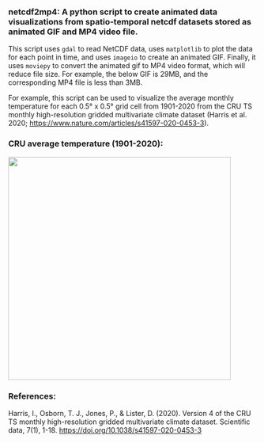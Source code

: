 ### netcdf2mp4: A python script to create animated data visualizations from spatio-temporal netcdf datasets stored as animated GIF and  MP4 video file.

This script uses ```gdal``` to read NetCDF data, uses ```matplotlib``` to plot the data for each point in time, and uses ```imageio``` to create an animated GIF. Finally, it uses ```moviepy``` to convert the animated gif to MP4 video format, which will reduce file size. For example, the below GIF is 29MB, and the corresponding MP4 file is less than 3MB.

For example, this script can be used to visualize the average monthly temperature for each 0.5° x 0.5° grid cell from 1901-2020 from the CRU TS monthly high-resolution gridded multivariate climate dataset (Harris et al. 2020; https://www.nature.com/articles/s41597-020-0453-3).

### CRU average temperature (1901-2020):
<img width="450" src="https://github.com/johannesuhl/cru_data_processing/blob/main/cru_tmp_animated_global2.gif">

### References:

Harris, I., Osborn, T. J., Jones, P., & Lister, D. (2020). Version 4 of the CRU TS monthly high-resolution gridded multivariate climate dataset. Scientific data, 7(1), 1-18. https://doi.org/10.1038/s41597-020-0453-3
